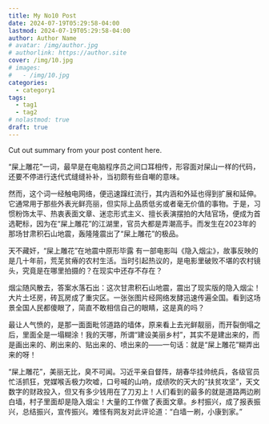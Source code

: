 ```yaml
---
title: My No10 Post
date: 2024-07-19T05:29:58-04:00
lastmod: 2024-07-19T05:29:58-04:00
author: Author Name
# avatar: /img/author.jpg
# authorlink: https://author.site
cover: /img/10.jpg
# images:
#   - /img/10.jpg
categories:
  - category1
tags:
  - tag1
  - tag2
# nolastmod: true
draft: true
---
```


Cut out summary from your post content here.

“屎上雕花”一词，最早是在电脑程序员之间口耳相传，形容面对屎山一样的代码，还要不停进行迭代式缝缝补补，当初颇有些自嘲的意味。


然而，这个词一经触电网络，便迅速蹿红流行，其内涵和外延也得到扩展和延伸。它通常用于那些外表光鲜亮丽，但实际上品质低劣或者毫无价值的事物。于是，习惯粉饰太平、热衷表面文章、迷恋形式主义、擅长表演摆拍的大陆官场，便成为首选靶标，因为在“屎上雕花”的江湖里，官员大都是弄潮高手。而发生在2023年的那场甘肃积石山地震，轰隆隆震出了“屎上雕花”的极品。

天不藏奸，“屎上雕花”在地震中原形毕露
有一部电影叫《隐入烟尘》，故事反映的是几十年前，荒芜贫瘠的农村生活。当时引起热议的，是电影里破败不堪的农村镜头，究竟是在哪里拍摄的？在现实中还存不存在？

烟尘随风散去，答案水落石出：这次甘肃积石山地震，震出了现实版的隐入烟尘！大片土坯房，砖瓦房成了重灾区。一张张图片经网络发酵迅速传遍全国。看到这场景全国人民都傻眼了，简直不敢相信自己的眼睛，这是真的吗？

最让人气愤的，是那一面面毗邻道路的墙体，原来看上去光鲜靓丽，而开裂倒塌之后，里面全是一塌糊涂！我的天哪，所谓“建设美丽乡村”，其实不是建出来的，而是画出来的、刷出来的、贴出来的、喷出来的——一句话：就是“屎上雕花”糊弄出来的呀！

“屎上雕花”，美丽无比，臭不可闻。习近平亲自督阵，胡春华挂帅统兵，各级官员忙活抓狂，党媒喉舌极力吹嘘，口号喊的山响，成绩吹的天大的“扶贫攻坚”，天文数字的财政投入，但又有多少钱用在了刀刃上！人们看到的最多的就是道路两边刷白墙，村子里面却是隐入烟尘！大量的工作做了表面文章。乡村振兴，成了报表振兴，总结振兴，宣传振兴。难怪有网友对此评论道：“白墙一刷，小康到家。”